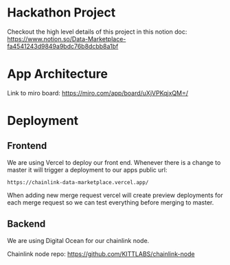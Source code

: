 # Hackathon Project
Checkout the high level details of this project in this notion doc: https://www.notion.so/Data-Marketplace-fa4541243d9849a9bdc76b8dcbb8a1bf


# App Architecture
Link to miro board: https://miro.com/app/board/uXjVPKqjxQM=/

# Deployment

## Frontend
We are using Vercel to deploy our front end. Whenever there is a change to master it will trigger a deployment to our apps public url:

`https://chainlink-data-marketplace.vercel.app/`

When adding new merge request vercel will create preview deployments for each merge request so we can test everything before merging to master.


## Backend
We are using Digital Ocean for our chainlink node.

Chainlink node repo: https://github.com/KITTLABS/chainlink-node



